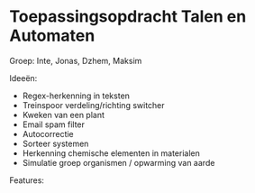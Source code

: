 # Toepassingsopdracht Talen en Automaten
Groep: Inte, Jonas, Dzhem, Maksim

Ideeën:
- Regex-herkenning in teksten
- Treinspoor verdeling/richting switcher 
- Kweken van een plant
- Email spam filter
- Autocorrectie
- Sorteer systemen
- Herkenning chemische elementen in materialen
- Simulatie groep organismen / opwarming van aarde

Features:
